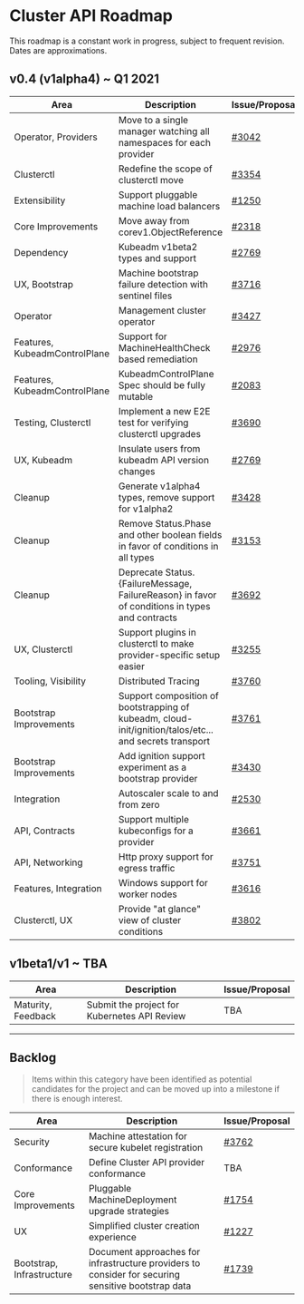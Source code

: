 # Cluster API Roadmap

This roadmap is a constant work in progress, subject to frequent revision. Dates are approximations.

## v0.4 (v1alpha4) ~ Q1 2021

|Area|Description|Issue/Proposal|
|--|--|--|
|Operator, Providers|Move to a single manager watching all namespaces for each provider|[#3042](https://github.com/kubernetes-sigs/cluster-api/issues/3042)
|Clusterctl|Redefine the scope of clusterctl move|[#3354](https://github.com/kubernetes-sigs/cluster-api/issues/3354)
|Extensibility|Support pluggable machine load balancers|[#1250](https://github.com/kubernetes-sigs/cluster-api/issues/1250)|
|Core Improvements|Move away from corev1.ObjectReference|[#2318](https://github.com/kubernetes-sigs/cluster-api/issues/2318)|
|Dependency|Kubeadm v1beta2 types and support|[#2769](https://github.com/kubernetes-sigs/cluster-api/issues/2769)|
|UX, Bootstrap|Machine bootstrap failure detection with sentinel files|[#3716](https://github.com/kubernetes-sigs/cluster-api/issues/3716)|
|Operator|Management cluster operator|[#3427](https://github.com/kubernetes-sigs/cluster-api/issues/3427)|
|Features, KubeadmControlPlane|Support for MachineHealthCheck based remediation|[#2976](https://github.com/kubernetes-sigs/cluster-api/issues/2976)|
|Features, KubeadmControlPlane|KubeadmControlPlane Spec should be fully mutable|[#2083](https://github.com/kubernetes-sigs/cluster-api/issues/2083)|
|Testing, Clusterctl|Implement a new E2E test for verifying clusterctl upgrades|[#3690](https://github.com/kubernetes-sigs/cluster-api/issues/3690)|
|UX, Kubeadm|Insulate users from kubeadm API version changes|[#2769](https://github.com/kubernetes-sigs/cluster-api/issues/2769)|
|Cleanup|Generate v1alpha4 types, remove support for v1alpha2|[#3428](https://github.com/kubernetes-sigs/cluster-api/issues/3428)|
|Cleanup|Remove Status.Phase and other boolean fields in favor of conditions in all types|[#3153](https://github.com/kubernetes-sigs/cluster-api/issues/3153)|
|Cleanup|Deprecate Status.{FailureMessage, FailureReason} in favor of conditions in types and contracts|[#3692](https://github.com/kubernetes-sigs/cluster-api/issues/3692)|
|UX, Clusterctl|Support plugins in clusterctl to make provider-specific setup easier|[#3255](https://github.com/kubernetes-sigs/cluster-api/issues/3255)|
|Tooling, Visibility|Distributed Tracing|[#3760](https://github.com/kubernetes-sigs/cluster-api/issues/3760)|
|Bootstrap Improvements|Support composition of bootstrapping of kubeadm, cloud-init/ignition/talos/etc... and secrets transport|[#3761](https://github.com/kubernetes-sigs/cluster-api/issues/3761)|
|Bootstrap Improvements|Add ignition support experiment as a bootstrap provider|[#3430](https://github.com/kubernetes-sigs/cluster-api/issues/3430)|
|Integration|Autoscaler scale to and from zero|[#2530](https://github.com/kubernetes-sigs/cluster-api/issues/2530)|
|API, Contracts|Support multiple kubeconfigs for a provider|[#3661](https://github.com/kubernetes-sigs/cluster-api/issues/3661)|
|API, Networking|Http proxy support for egress traffic|[#3751](https://github.com/kubernetes-sigs/cluster-api/issues/3751)|
|Features, Integration|Windows support for worker nodes|[#3616](https://github.com/kubernetes-sigs/cluster-api/pull/3616)|
|Clusterctl, UX|Provide "at glance" view of cluster conditions|[#3802](https://github.com/kubernetes-sigs/cluster-api/issues/3802)|

## v1beta1/v1 ~ TBA

|Area|Description|Issue/Proposal|
|--|--|--|
|Maturity, Feedback|Submit the project for Kubernetes API Review|TBA|

---

## Backlog

> Items within this category have been identified as potential candidates for the project
> and can be moved up into a milestone if there is enough interest.

|Area|Description|Issue/Proposal|
|--|--|--|
|Security|Machine attestation for secure kubelet registration|[#3762](https://github.com/kubernetes-sigs/cluster-api/issues/3762)|
|Conformance| Define Cluster API provider conformance|TBA|
|Core Improvements|Pluggable MachineDeployment upgrade strategies|[#1754](https://github.com/kubernetes-sigs/cluster-api/issues/1754)|
|UX|Simplified cluster creation experience|[#1227](https://github.com/kubernetes-sigs/cluster-api/issues/1227)|
|Bootstrap, Infrastructure|Document approaches for infrastructure providers to consider for securing sensitive bootstrap data|[#1739](https://github.com/kubernetes-sigs/cluster-api/issues/1739)|
